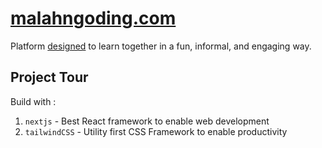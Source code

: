 # [malahngoding.com](https://malahngoding.com/)

Platform [designed](https://malahngoding.com/about-us) to learn together in a fun, informal, and engaging way.

## Project Tour

Build with :

1. `nextjs` - Best React framework to enable web development
2. `tailwindCSS` - Utility first CSS Framework to enable productivity
